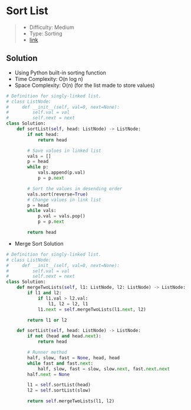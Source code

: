 # Sort List

> - Difficulty: Medium
> - Type: Sorting
> - [link](https://leetcode.com/problems/sort-list/)

## Solution

- Using Python built-in sorting function
- Time Complexity: O(n log n)
- Space Complexity: O(n) (for the list made to store values)

```python
# Definition for singly-linked list.
# class ListNode:
#     def __init__(self, val=0, next=None):
#         self.val = val
#         self.next = next
class Solution:
    def sortList(self, head: ListNode) -> ListNode:
        if not head:
            return head

        # Save values in linked list
        vals = []
        p = head
        while p:
            vals.append(p.val)
            p = p.next

        # Sort the values in desending order
        vals.sort(reverse=True)
        # Change values in link list
        p = head
        while vals:
            p.val = vals.pop()
            p = p.next

        return head
```

- Merge Sort Solution

```python
# Definition for singly-linked list.
# class ListNode:
#     def __init__(self, val=0, next=None):
#         self.val = val
#         self.next = next
class Solution:
    def mergeTwoLists(self, l1: ListNode, l2: ListNode) -> ListNode:
        if l1 and l2:
            if l1.val > l2.val:
                l1, l2 = l2, l1
            l1.next = self.mergeTwoLists(l1.next, l2)

        return l1 or l2

    def sortList(self, head: ListNode) -> ListNode:
        if not (head and head.next):
            return head

        # Runner method
        half, slow, fast = None, head, head
        while fast and fast.next:
            half, slow, fast = slow, slow.next, fast.next.next
        half.next = None

        l1 = self.sortList(head)
        l2 = self.sortList(slow)

        return self.mergeTwoLists(l1, l2)
```
